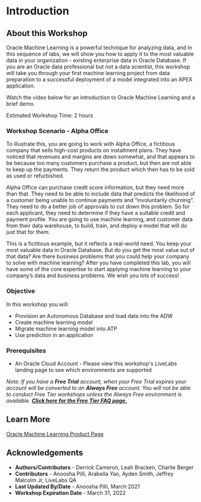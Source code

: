 # Introduction

## About this Workshop

Oracle Machine Learning is a powerful technique for analyzing data, and in this sequence of labs, we will show you how to apply it to the most valuable data in your organization - existing enterprise data in Oracle Database. If you are an Oracle data professional but not a data scientist, this workshop will take you through your first machine learning project from data preparation to a successful deployment of a model integrated into an APEX application.

Watch the video below for an introduction to Oracle Machine Learning and a brief demo.

[](youtube:MMfgcD3sC9I)

Estimated Workshop Time: 2 hours

### Workshop Scenario - Alpha Office

To illustrate this, you are going to work with Alpha Office, a fictitious company that sells high-cost products on installment plans. They have noticed that revenues and margins are down somewhat, and that appears to be because too many customers purchase a product, but then are not able to keep up the payments. They return the product which then has to be sold as used or refurbished.

Alpha Office can purchase credit score information, but they need more than that. They need to be able to include data that predicts the likelihood of a customer being unable to continue payments and “involuntarily churning”. They need to do a better job of approvals to cut down this problem. So for each applicant, they need to determine if they have a suitable credit and payment profile. You are going to use machine learning, and customer data from their data warehouse, to build, train, and deploy a model that will do just that for them.

This is a fictitious example, but it reflects a real-world need. You keep your most valuable data in Oracle Database. But do you get the most value out of that data? Are there business problems that you could help your company to solve with machine learning? After you have completed this lab, you will have some of the core expertise to start applying machine learning to your company’s data and business problems. We wish you lots of success!

### Objective

In this workshop you will:
- Provision an Autonomous Database and load data into the ADW
- Create machine learning model
- Migrate machine learning model into ATP
- Use prediction in an application

### Prerequisites

- An Oracle Cloud Account - Please view this workshop's LiveLabs landing page to see which environments are supported

*Note: If you have a **Free Trial** account, when your Free Trial expires your account will be converted to an **Always Free** account. You will not be able to conduct Free Tier workshops unless the Always Free environment is available. **[Click here for the Free Tier FAQ page.](https://www.oracle.com/cloud/free/faq.html)***

## Learn More

[Oracle Machine Learning Product Page](https://www.oracle.com/database/technologies/datawarehouse-bigdata/machine-learning.html)

## Acknowledgements

- **Authors/Contributors** - Derrick Cameron, Leah Bracken, Charlie Berger
- **Contributors** - Anoosha Pilli, Arabella Yao, Ayden Smith, Jeffrey Malcolm Jr, LiveLabs QA
- **Last Updated By/Date** - Anoosha Pilli, March 2021
- **Workshop Expiration Date** - March 31, 2022

